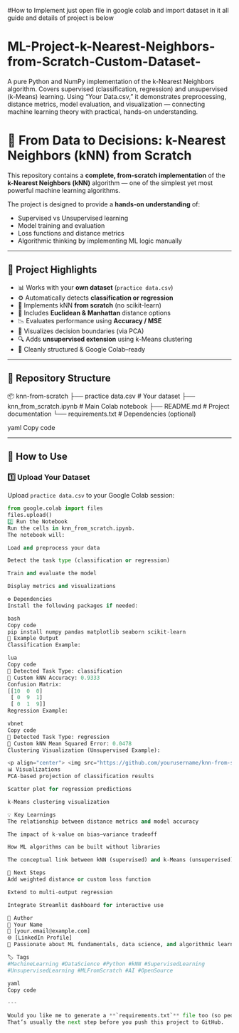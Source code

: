 #How to Implement 
just open file in google colab and import dataset in it all guide and details of project is below

# ML-Project-k-Nearest-Neighbors-from-Scratch-Custom-Dataset-
A pure Python and NumPy implementation of the k-Nearest Neighbors algorithm. Covers supervised (classification, regression) and unsupervised (k-Means) learning. Using “Your Data.csv,” it demonstrates preprocessing, distance metrics, model evaluation, and visualization — connecting machine learning theory with practical, hands-on understanding.




# 🧠 From Data to Decisions: k-Nearest Neighbors (kNN) from Scratch

This repository contains a **complete, from-scratch implementation** of the **k-Nearest Neighbors (kNN)** algorithm — one of the simplest yet most powerful machine learning algorithms.

The project is designed to provide a **hands-on understanding** of:
- Supervised vs Unsupervised learning
- Model training and evaluation
- Loss functions and distance metrics
- Algorithmic thinking by implementing ML logic manually

---

## 🚀 Project Highlights

- 📊 Works with your **own dataset** (`practice data.csv`)
- ⚙️ Automatically detects **classification or regression**
- 🧩 Implements kNN **from scratch** (no scikit-learn)
- 🧮 Includes **Euclidean & Manhattan** distance options
- 📉 Evaluates performance using **Accuracy / MSE**
- 🌈 Visualizes decision boundaries (via PCA)
- 🔍 Adds **unsupervised extension** using k-Means clustering
- 🧾 Cleanly structured & Google Colab–ready

---

## 📂 Repository Structure

📦 knn-from-scratch
├── practice data.csv # Your dataset
├── knn_from_scratch.ipynb # Main Colab notebook
├── README.md # Project documentation
└── requirements.txt # Dependencies (optional)

yaml
Copy code

---

## 🧩 How to Use

### 1️⃣ Upload Your Dataset
Upload `practice data.csv` to your Google Colab session:

```python
from google.colab import files
files.upload()
2️⃣ Run the Notebook
Run the cells in knn_from_scratch.ipynb.
The notebook will:

Load and preprocess your data

Detect the task type (classification or regression)

Train and evaluate the model

Display metrics and visualizations

⚙️ Dependencies
Install the following packages if needed:

bash
Copy code
pip install numpy pandas matplotlib seaborn scikit-learn
🧮 Example Output
Classification Example:

lua
Copy code
🔹 Detected Task Type: classification
🔹 Custom kNN Accuracy: 0.9333
Confusion Matrix:
[[10  0  0]
 [ 0  9  1]
 [ 0  1  9]]
Regression Example:

vbnet
Copy code
🔹 Detected Task Type: regression
🔹 Custom kNN Mean Squared Error: 0.0478
Clustering Visualization (Unsupervised Example):

<p align="center"> <img src="https://github.com/yourusername/knn-from-scratch/blob/main/images/kmeans_plot.png" width="500"> </p>
📊 Visualizations
PCA-based projection of classification results

Scatter plot for regression predictions

k-Means clustering visualization

💡 Key Learnings
The relationship between distance metrics and model accuracy

The impact of k-value on bias–variance tradeoff

How ML algorithms can be built without libraries

The conceptual link between kNN (supervised) and k-Means (unsupervised)

🏁 Next Steps
Add weighted distance or custom loss function

Extend to multi-output regression

Integrate Streamlit dashboard for interactive use

📘 Author
👤 Your Name
📧 [your.email@example.com]
🌐 [LinkedIn Profile]
🧰 Passionate about ML fundamentals, data science, and algorithmic learning.

🏷️ Tags
#MachineLearning #DataScience #Python #kNN #SupervisedLearning
#UnsupervisedLearning #MLFromScratch #AI #OpenSource

yaml
Copy code

---

Would you like me to generate a **`requirements.txt`** file too (so people can `pip install -r requirements.txt` to run it easily)?  
That’s usually the next step before you push this project to GitHub.
